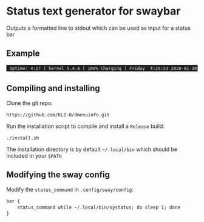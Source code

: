 # Status text generator for swaybar

Outputs a formatted line to stdout which can be used as input for a status bar

## Example
![Screenshot](img/screenshot.png?raw=true "Example")

## Compiling and installing

Clone the git repo:
```
https://github.com/KLZ-0/dmenuinfo.git
```

Run the installation script to compile and install a `Release` build: 
```
./install.sh
```

The installation directory is by default `~/.local/bin` which should be included in your `$PATH`

## Modifying the sway config

Modify the `status_command` in `.config/sway/config`:
```
bar {
    status_command while ~/.local/bin/systatus; do sleep 1; done
}
```

